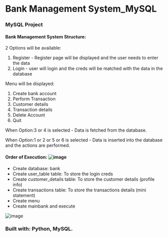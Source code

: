# Bank Management System_MySQL
### MySQL Project

#### Bank Management System Structure:
2 Options will be available:
1. Register - Register page will be displayed and the user needs to enter the data
2. Login - user will login and the creds will be matched with the data in the database

Menu will be displayed:
1. Create bank account
2. Perform Transaction
3. Customer details
4. Transaction details
5. Delete Account
6. Quit

When Option:3 or 4 is selected - Data is fetched from the database.

When Option:1 or 2 or 5 or 6 is selected - Data is inserted into the database and the actions are performed.

#### Order of Execution: ![image](https://user-images.githubusercontent.com/79400175/161265418-c310b455-2966-4a13-b25e-c6453b552742.png)
  * Create database: bank
  * Create user_table table: To store the login creds
  * Create customer_details table: To store the customer details (profile info)
  * Create transactions table: To store the transactions details (mini statement)
  * Create menu
  * Create mainbank and execute
  
![image](https://user-images.githubusercontent.com/79400175/161269191-b85ea247-a9d6-43be-8760-e333fbfd4b47.png)

### Built with: Python, MySQL.
